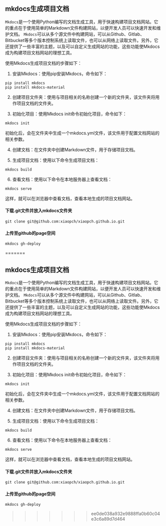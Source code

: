 ## mkdocs生成项目文档

`Mkdocs`是一个使用Python编写的文档生成工具，用于快速构建项目文档网站。它的重点在于使用简单的Markdown文件构建网站，以便开发人员可以快速开发和维护文档。 `Mkdocs`可以从多个源文件中构建网站，可以从Github、Gitlab、Bitbucket等多个版本控制系统上读取文件，也可以从网络上读取文件。另外，它还提供了一些丰富的主题，以及可以自定义生成网站的功能，这些功能使Mkdocs成为构建项目文档网站的理想工具。

使用Mkdocs生成项目文档的步骤如下：

1. 安装Mkdocs：使用pip安装Mkdocs，命令如下：

```
pip install mkdocs
pip install mkdocs-material
```

2. 创建项目文件夹：使用与项目相关的名称创建一个新的文件夹，该文件夹将用作项目文档的文件夹。

3. 初始化项目：使用Mkdocs init命令初始化项目，命令如下：

```
mkdocs init
```

初始化后，会在文件夹中生成一个mkdocs.yml文件，该文件用于配置文档网站的相关参数。

4. 创建文档：在文件夹中创建Markdown文件，用于存储项目文档。

5. 生成项目文档：使用以下命令生成项目文档：

```
mkdocs build
```

6. 查看文档：使用以下命令在本地服务器上查看文档：

```
mkdocs serve
```

这样，就可以在浏览器中查看文档，查看本地生成的项目文档网站。

#### 下载.git文件并放入mkdocs文件夹

```
git clone git@github.com:xiaopch/xiaopch.github.io.git
```

#### 上传至github的page空间

```
mkdocs gh-deploy
```
=======
## mkdocs生成项目文档

`Mkdocs`是一个使用Python编写的文档生成工具，用于快速构建项目文档网站。它的重点在于使用简单的Markdown文件构建网站，以便开发人员可以快速开发和维护文档。 `Mkdocs`可以从多个源文件中构建网站，可以从Github、Gitlab、Bitbucket等多个版本控制系统上读取文件，也可以从网络上读取文件。另外，它还提供了一些丰富的主题，以及可以自定义生成网站的功能，这些功能使Mkdocs成为构建项目文档网站的理想工具。

使用Mkdocs生成项目文档的步骤如下：

1. 安装Mkdocs：使用pip安装Mkdocs，命令如下：

```
pip install mkdocs
pip install mkdocs-material
```

2. 创建项目文件夹：使用与项目相关的名称创建一个新的文件夹，该文件夹将用作项目文档的文件夹。

3. 初始化项目：使用Mkdocs init命令初始化项目，命令如下：

```
mkdocs init
```

初始化后，会在文件夹中生成一个mkdocs.yml文件，该文件用于配置文档网站的相关参数。

4. 创建文档：在文件夹中创建Markdown文件，用于存储项目文档。

5. 生成项目文档：使用以下命令生成项目文档：

```
mkdocs build
```

6. 查看文档：使用以下命令在本地服务器上查看文档：

```
mkdocs serve
```

这样，就可以在浏览器中查看文档，查看本地生成的项目文档网站。

#### 下载.git文件并放入mkdocs文件夹

```
git clone git@github.com:xiaopch/xiaopch.github.io.git
```

#### 上传至github的page空间

```
mkdocs gh-deploy
```
>>>>>>> ee0de038a932e9888ffa0b60c04e3c6a89d7d464
